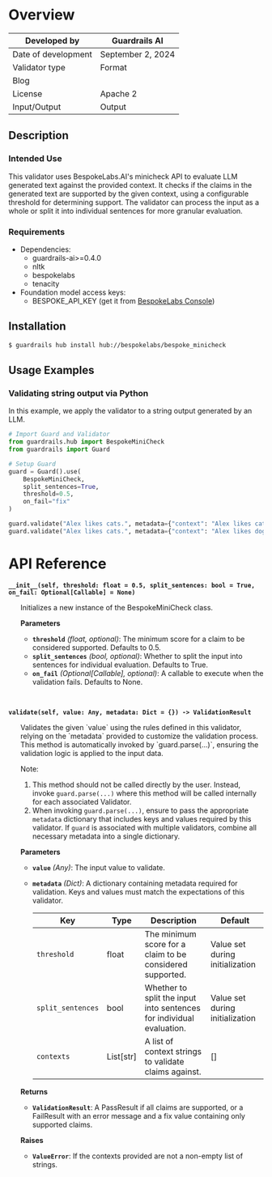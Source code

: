 # Overview

| Developed by | Guardrails AI |
| --- | --- |
| Date of development | September 2, 2024 |
| Validator type | Format |
| Blog |  |
| License | Apache 2 |
| Input/Output | Output |

## Description

### Intended Use
This validator uses BespokeLabs.AI's minicheck API to evaluate LLM generated text against the provided context. It checks if the claims in the generated text are supported by the given context, using a configurable threshold for determining support. The validator can process the input as a whole or split it into individual sentences for more granular evaluation.

### Requirements
* Dependencies:
	- guardrails-ai>=0.4.0
	- nltk
	- bespokelabs
	- tenacity
* Foundation model access keys:
	- BESPOKE_API_KEY (get it from [BespokeLabs Console](https://console.bespokelabs.ai/))
## Installation

```bash
$ guardrails hub install hub://bespokelabs/bespoke_minicheck
```

## Usage Examples

### Validating string output via Python

In this example, we apply the validator to a string output generated by an LLM.

```python
# Import Guard and Validator
from guardrails.hub import BespokeMiniCheck
from guardrails import Guard

# Setup Guard
guard = Guard().use(
    BespokeMiniCheck,
    split_sentences=True,
    threshold=0.5,
    on_fail="fix"
)

guard.validate("Alex likes cats.", metadata={"context": "Alex likes cats and dogs"})  # Validator passes
guard.validate("Alex likes cats.", metadata={"context": "Alex likes dogs, but not cats."})  # Validator fails
```

# API Reference

**`__init__(self, threshold: float = 0.5, split_sentences: bool = True, on_fail: Optional[Callable] = None)`**
<ul>
Initializes a new instance of the BespokeMiniCheck class.

**Parameters**
- **`threshold`** *(float, optional)*: The minimum score for a claim to be considered supported. Defaults to 0.5.
- **`split_sentences`** *(bool, optional)*: Whether to split the input into sentences for individual evaluation. Defaults to True.
- **`on_fail`** *(Optional[Callable], optional)*: A callable to execute when the validation fails. Defaults to None.
</ul>
<br/>

**`validate(self, value: Any, metadata: Dict = {}) -> ValidationResult`**
<ul>
Validates the given `value` using the rules defined in this validator, relying on the `metadata` provided to customize the validation process. This method is automatically invoked by `guard.parse(...)`, ensuring the validation logic is applied to the input data.

Note:

1. This method should not be called directly by the user. Instead, invoke `guard.parse(...)` where this method will be called internally for each associated Validator.
2. When invoking `guard.parse(...)`, ensure to pass the appropriate `metadata` dictionary that includes keys and values required by this validator. If `guard` is associated with multiple validators, combine all necessary metadata into a single dictionary.

**Parameters**
- **`value`** *(Any)*: The input value to validate.
- **`metadata`** *(Dict)*: A dictionary containing metadata required for validation. Keys and values must match the expectations of this validator.

    | Key | Type | Description | Default |
    | --- | --- | --- | --- |
    | `threshold` | float | The minimum score for a claim to be considered supported. | Value set during initialization |
    | `split_sentences` | bool | Whether to split the input into sentences for individual evaluation. | Value set during initialization |
    | `contexts` | List[str] | A list of context strings to validate claims against. | [] |

**Returns**
- **`ValidationResult`**: A PassResult if all claims are supported, or a FailResult with an error message and a fix value containing only supported claims.

**Raises**
- **`ValueError`**: If the contexts provided are not a non-empty list of strings.
</ul>
